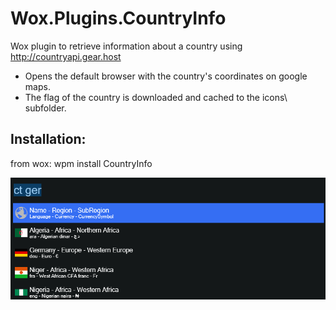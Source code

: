 # Wox.Plugins.CountryInfo
Wox plugin to retrieve information about a country using http://countryapi.gear.host

* Opens the default browser with the country's coordinates on google maps.
* The flag of the country is downloaded and cached to the icons\ subfolder.

## Installation:
from wox: wpm install CountryInfo

![screenshot](screen.png?raw=true "Screenshot")